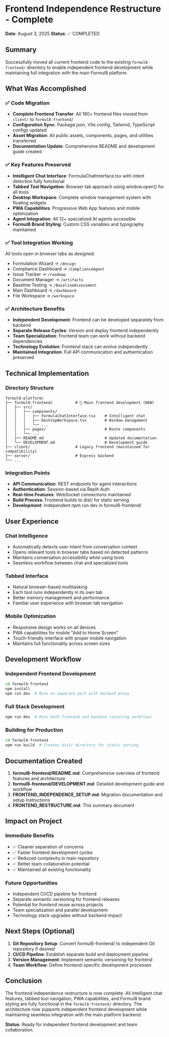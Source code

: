 # Frontend Independence Restructure - Complete

**Date**: August 3, 2025
**Status**: ✅ COMPLETED

## Summary

Successfully moved all current frontend code to the existing `formul8-frontend/` directory to enable independent frontend development while maintaining full integration with the main Formul8 platform.

## What Was Accomplished

### ✅ Code Migration
- **Complete Frontend Transfer**: All 180+ frontend files moved from `client/` to `formul8-frontend/`
- **Configuration Sync**: Package.json, Vite config, Tailwind, TypeScript configs updated
- **Asset Migration**: All public assets, components, pages, and utilities transferred
- **Documentation Update**: Comprehensive README and development guide created

### ✅ Key Features Preserved
- **Intelligent Chat Interface**: FormulaChatInterface.tsx with intent detection fully functional
- **Tabbed Tool Navigation**: Browser tab approach using window.open() for all tools
- **Desktop Workspace**: Complete window management system with floating widgets
- **PWA Capabilities**: Progressive Web App features and mobile optimization
- **Agent Integration**: All 12+ specialized AI agents accessible
- **Formul8 Brand Styling**: Custom CSS variables and typography maintained

### ✅ Tool Integration Working
All tools open in browser tabs as designed:
- Formulation Wizard → `/design`
- Compliance Dashboard → `/ComplianceAgent` 
- Issue Tracker → `/roadmap`
- Document Manager → `/artifacts`
- Baseline Testing → `/BaselineAssessment`
- Main Dashboard → `/dashboard`
- File Workspace → `/workspace`

### ✅ Architecture Benefits
- **Independent Development**: Frontend can be developed separately from backend
- **Separate Release Cycles**: Version and deploy frontend independently
- **Team Specialization**: Frontend team can work without backend dependencies
- **Technology Evolution**: Frontend stack can evolve independently
- **Maintained Integration**: Full API communication and authentication preserved

## Technical Implementation

### Directory Structure
```
formul8-platform/
├── formul8-frontend/          # 🎯 Main frontend development (NEW)
│   ├── src/
│   │   ├── components/
│   │   │   ├── FormulaChatInterface.tsx    # Intelligent chat
│   │   │   ├── DesktopWorkspace.tsx        # Window management
│   │   │   └── ...
│   │   ├── pages/                          # Route components
│   │   └── ...
│   ├── README.md                           # Updated documentation
│   └── DEVELOPMENT.md                      # Development guide
├── client/                    # Legacy frontend (maintained for compatibility)
├── server/                    # Express backend
└── ...
```

### Integration Points
- **API Communication**: REST endpoints for agent interactions
- **Authentication**: Session-based via Replit Auth
- **Real-time Features**: WebSocket connections maintained
- **Build Process**: Frontend builds to dist/ for static serving
- **Development**: Independent npm run dev in formul8-frontend/

## User Experience

### Chat Intelligence
- Automatically detects user intent from conversation context
- Opens relevant tools in browser tabs based on detected patterns
- Maintains conversation accessibility while using tools
- Seamless workflow between chat and specialized tools

### Tabbed Interface
- Natural browser-based multitasking
- Each tool runs independently in its own tab
- Better memory management and performance
- Familiar user experience with browser tab navigation

### Mobile Optimization
- Responsive design works on all devices
- PWA capabilities for mobile "Add to Home Screen"
- Touch-friendly interface with proper mobile navigation
- Maintains full functionality across screen sizes

## Development Workflow

### Independent Frontend Development
```bash
cd formul8-frontend
npm install
npm run dev  # Runs on separate port with backend proxy
```

### Full Stack Development
```bash
npm run dev  # Runs both frontend and backend (existing workflow)
```

### Building for Production
```bash
cd formul8-frontend
npm run build  # Creates dist/ directory for static serving
```

## Documentation Created

1. **formul8-frontend/README.md**: Comprehensive overview of frontend features and architecture
2. **formul8-frontend/DEVELOPMENT.md**: Detailed development guide and workflow
3. **FRONTEND_INDEPENDENCE_SETUP.md**: Migration documentation and setup instructions
4. **FRONTEND_RESTRUCTURE.md**: This summary document

## Impact on Project

### Immediate Benefits
- ✅ Cleaner separation of concerns
- ✅ Faster frontend development cycles
- ✅ Reduced complexity in main repository
- ✅ Better team collaboration potential
- ✅ Maintained all existing functionality

### Future Opportunities
- Independent CI/CD pipeline for frontend
- Separate semantic versioning for frontend releases
- Potential for frontend reuse across projects
- Team specialization and parallel development
- Technology stack upgrades without backend impact

## Next Steps (Optional)

1. **Git Repository Setup**: Convert formul8-frontend/ to independent Git repository if desired
2. **CI/CD Pipeline**: Establish separate build and deployment pipeline
3. **Version Management**: Implement semantic versioning for frontend
4. **Team Workflow**: Define frontend-specific development processes

## Conclusion

The frontend independence restructure is now complete. All intelligent chat features, tabbed tool navigation, PWA capabilities, and Formul8 brand styling are fully functional in the `formul8-frontend/` directory. The architecture now supports independent frontend development while maintaining seamless integration with the main platform backend.

**Status**: Ready for independent frontend development and team collaboration.